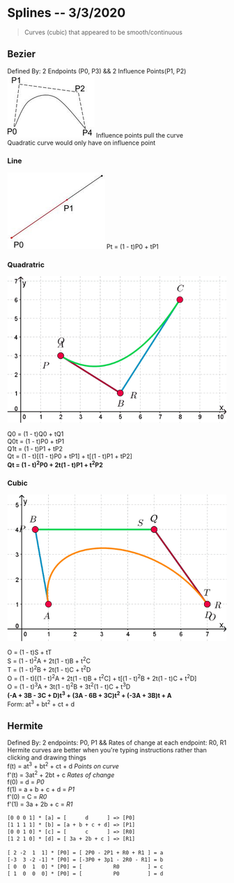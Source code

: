 # Splines -- 3/3/2020
> Curves (cubic) that appeared to be smooth/continuous
## Bezier
Defined By: 2 Endpoints (P0, P3) && 2 Influence Points(P1, P2)  
![bezier_demo.jpg](images/bezier_ex.jpg)
Influence points pull the curve  
Quadratic curve would only have on influence point  
### Line
![parametric_line.jpg](images/parametric_line.jpg)
Pt = (1 - t)P0 + tP1

### Quadratric
![bezier_quadratic.gif](images/bezier_quadratic.gif)

Q0 = (1 - t)Q0 + tQ1  
Q0t = (1 - t)P0 + tP1  
Q1t = (1 - t)P1 + tP2  
Qt = (1 - t)[(1 - t)P0 + tP1] + t[(1 - t)P1 + tP2]  
**Qt = (1 - t)<sup>2</sup>P0 + 2t(1 - t)P1 + t<sup>2</sup>P2**  

### Cubic
![bezier_cubic.gif](images/bezier_cubic.gif)

O = (1 - t)S + tT  
S = (1 - t)<sup>2</sup>A + 2t(1 - t)B + t<sup>2</sup>C  
T = (1 - t)<sup>2</sup>B + 2t(1 - t)C + t<sup>2</sup>D  
O = (1 - t)[(1 - t)<sup>2</sup>A + 2t(1 - t)B + t<sup>2</sup>C] + t[(1 - t)<sup>2</sup>B + 2t(1 - t)C + t<sup>2</sup>D]  
O = (1 - t)<sup>3</sup>A + 3t(1 - t)<sup>2</sup>B + 3t<sup>2</sup>(1 - t)C + t<sup>3</sup>D  
**(-A + 3B - 3C + D)t<sup>3</sup> + (3A - 6B + 3C)t<sup>2</sup> + (-3A + 3B)t + A**  
Form: at<sup>3</sup> + bt<sup>2</sup> + ct + d

## Hermite
Defined By: 2 endpoints: P0, P1 && Rates of change at each endpoint: R0, R1  
Hermite curves are better when you're typing instructions rather than clicking and drawing things  
f(t) = at<sup>3</sup> + bt<sup>2</sup> + ct + d  *Points on curve*  
f'(t) = 3at<sup>2</sup> + 2bt + c  *Rates of change*  
f(0) = d = *P0*  
f(1) = a + b + c + d = *P1*  
f'(0) = C = *R0*  
f'(1) = 3a + 2b + c = *R1*  
```
[0 0 0 1] * [a] = [      d      ] => [P0]
[1 1 1 1] * [b] = [a + b + c + d] => [P1]
[0 0 1 0] * [c] = [      c      ] => [R0]
[1 2 1 0] * [d] = [ 3a + 2b + c ] => [R1]

[ 2 -2  1  1] * [P0] = [ 2P0 - 2P1 + R0 + R1 ] = a
[-3  3 -2 -1] * [P0] = [-3P0 + 3p1 - 2R0 - R1] = b
[ 0  0  1  0] * [P0] = [          R0         ] = c
[ 1  0  0  0] * [P0] = [          P0         ] = d
```

